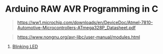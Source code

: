 # Arduino RAW AVR Programming in C

> https://ww1.microchip.com/downloads/en/DeviceDoc/Atmel-7810-Automotive-Microcontrollers-ATmega328P_Datasheet.pdf

> https://www.nongnu.org/avr-libc/user-manual/modules.html

1. [Blinking LED](BlinkingLED/README.md)

